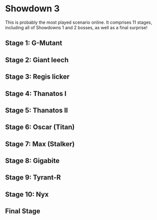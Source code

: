 # Showdown 3

This is probably the most played scenario online. It comprises 11 stages, including all of Showdowns 1 and 2 bosses, as well as a final surprise!

## Stage 1: G-Mutant

## Stage 2: Giant leech

## Stage 3: Regis licker

## Stage 4: Thanatos I

## Stage 5: Thanatos II

## Stage 6: Oscar (Titan)

## Stage 7: Max (Stalker)

## Stage 8: Gigabite

## Stage 9: Tyrant-R

## Stage 10: Nyx

## Final Stage
